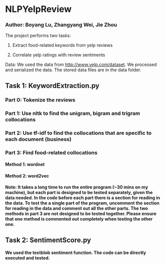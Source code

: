 # NLPYelpReview

### Author: Boyang Lu, Zhangyang Wei, Jie Zhou

The project performs two tasks:

1. Extract food-related keywords from yelp reviews

2. Correlate yelp ratings with review sentiments


Data:
We used the data from http://www.yelp.com/dataset. We processed and serialized the data. The stored data files are in the data folder.


## Task 1: KeywordExtraction.py

### Part 0: Tokenize the reviews
### Part 1: Use nltk to find the unigram, bigram and trigram collocations
### Part 2: Use tf-idf to find the collocations that are specific to each document (business)
### Part 3: Find food-related collocations
#### Method 1: wordnet
#### Method 2: word2vec

#### Note: It takes a long time to run the entire program (~30 mins on my machine), but each part is designed to be tested separately, given the data needed. In the code before each part there is a section for reading in the data. To test the a single part of the program, uncomment the section for reading in the data and comment out all the other parts. The two methods in part 3 are not designed to be tested together. Please ensure that one method is commented out completely when testing the other one.


## Task 2: SentimentScore.py

#### We used the textblob sentiment function. The code can be directly executed and tested.
